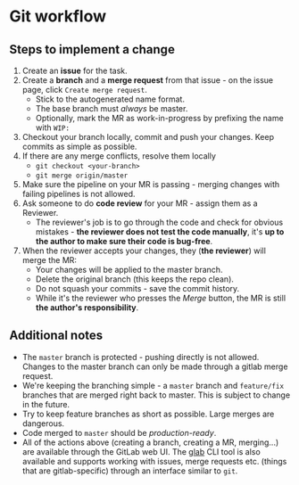 # Git workflow

## Steps to implement a change
1. Create an **issue** for the task.
2. Create a **branch** and a **merge request** from that issue - on the issue page, click `Create merge request`.
    - Stick to the autogenerated name format.
    - The base branch must *always* be master.
    - Optionally, mark the MR as work-in-progress by prefixing the name with `WIP:`
3. Checkout your branch locally, commit and push your changes. Keep commits as simple as possible.
4. If there are any merge conflicts, resolve them locally
    - `git checkout <your-branch>`
    - `git merge origin/master`
5. Make sure the pipeline on your MR is passing - merging changes with failing pipelines is not allowed.
6. Ask someone to do **code review** for your MR - assign them as a Reviewer.
    - The reviewer's job is to go through the code and check for obvious mistakes - **the reviewer does not test the code manually**, it's **up to the author to make sure their code is bug-free**.
7. When the reviewer accepts your changes, they (**the reviewer**) will merge the MR:
    - Your changes will be applied to the master branch.
    - Delete the original branch (this keeps the repo clean).
    - Do not squash your commits - save the commit history.
    - While it's the reviewer who presses the *Merge* button, the MR is still **the author's responsibility**.

## Additional notes
* The `master` branch is protected - pushing directly is not allowed. Changes to the master branch can only be made through a gitlab merge request.
* We're keeping the branching simple - a `master` branch and `feature/fix` branches that are merged right back to master. This is subject to change in the future.
* Try to keep feature branches as short as possible. Large merges are dangerous.
* Code merged to `master` should be *production-ready*.
* All of the actions above (creating a branch, creating a MR, merging...) are available through the GitLab web UI. The [glab](https://github.com/profclems/glab) CLI tool is also available and supports working with issues, merge requests etc. (things that are gitlab-specific) through an interface similar to `git`.
